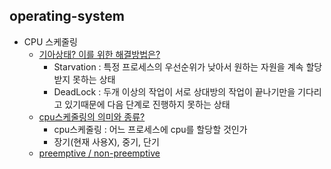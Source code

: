 ## operating-system
- CPU 스케줄링
  - [기아상태? 이를 위한 해결방법은?]()
    - Starvation : 특정 프로세스의 우선순위가 낮아서 원하는 자원을 계속 할당받지 못하는 상태
    - DeadLock : 두개 이상의 작업이 서로 상대방의 작업이 끝나기만을 기다리고 있기때문에 다음 단계로 진행하지 못하는 상태
  - [cpu스케줄링의 의미와 종류?]()
    - cpu스케줄링 : 어느 프로세스에 cpu를 할당할 것인가
    - 장기(현재 사용X), 중기, 단기
  - [preemptive / non-preemptive]()